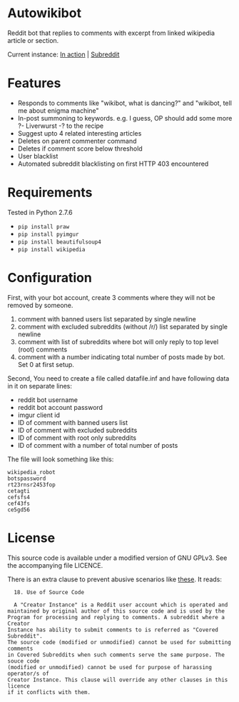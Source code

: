 Autowikibot
===========

Reddit bot that replies to comments with excerpt from linked wikipedia article or section.

Current instance:
[In action](http://www.reddit.com/u/autowikibot) |
[Subreddit](http://www.reddit.com/r/autowikibot/)

Features
========

* Responds to comments like "wikibot, what is dancing?" and  "wikibot, tell me about enigma machine"
* In-post summoning to keywords. e.g. I guess, OP should add some more ?- Liverwurst -? to the recipe
* Suggest upto 4 related interesting articles
* Deletes on parent commenter command
* Deletes if comment score below threshold
* User blacklist
* Automated subreddit blacklisting on first HTTP 403 encountered

Requirements
============

Tested in Python 2.7.6
* `pip install praw`
* `pip install pyimgur`
* `pip install beautifulsoup4`
* `pip install wikipedia`


Configuration
=============

First, with your bot account, create 3 comments where they will not be removed by someone.

1. comment with banned users list separated by single newline
2. comment with excluded subreddits (without /r/) list separated by single newline
3. comment with list of subreddits where bot will only reply to top level (root) comments
4. comment with a number indicating total number of posts made by bot. Set 0 at first setup.

Second, You need to create a file called datafile.inf and have following data in it on separate lines:

* reddit bot username
* reddit bot account password
* imgur client id
* ID of comment with banned users list
* ID of comment with excluded subreddits
* ID of comment with root only subreddits
* ID of comment with a number of total number of posts

The file will look something like this:

````
wikipedia_robot
botspassword
rt23rnsr2453fop
cetagti
cefsfs4
cef43fs
ce5gd56
````

License
=========

This source code is available under a modified version of GNU GPLv3. See the accompanying file LICENCE. 

There is an extra clause to prevent abusive scenarios like [these](http://www.reddit.com/r/autowikibot/comments/1w9t4e/impostor_bot_uallinonebot_spamming_with_double/cezzfhc). It reads:

````
  18. Use of Source Code 

  A "Creator Instance" is a Reddit user account which is operated and
maintained by original author of this source code and is used by the
Program for processing and replying to comments. A subreddit where a Creator
Instance has ability to submit comments to is referred as "Covered Subreddit".
The source code (modified or unmodified) cannot be used for submitting comments
in Covered Subreddits when such comments serve the same purpose. The souce code
(modified or unmodified) cannot be used for purpose of harassing operator/s of
Creator Instance. This clause will override any other clauses in this licence
if it conflicts with them.
````
